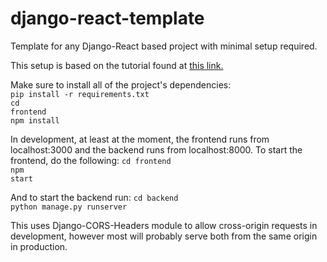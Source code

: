 # django-react-template
Template for any Django-React based project with minimal setup required.

This setup is based on the tutorial found at <a href=https://hackernoon.com/creating-websites-using-react-and-django-rest-framework-b14c066087c7>this link.</a>

Make sure to install all of the project's dependencies:
<br>
<code>pip install -r requirements.txt</code>
<br>
<code>cd frontend</code>
<br>
<code>npm install</code>

In development, at least at the moment, the frontend runs from localhost:3000 and the backend runs from localhost:8000. To start the frontend, do the following:
<code>cd frontend</code>
<br>
<code>npm start</code>

And to start the backend run:
<code>cd backend</code>
<br>
<code>python manage.py runserver</code>

This uses Django-CORS-Headers module to allow cross-origin requests in development, however most will probably serve both from the same origin in production.
